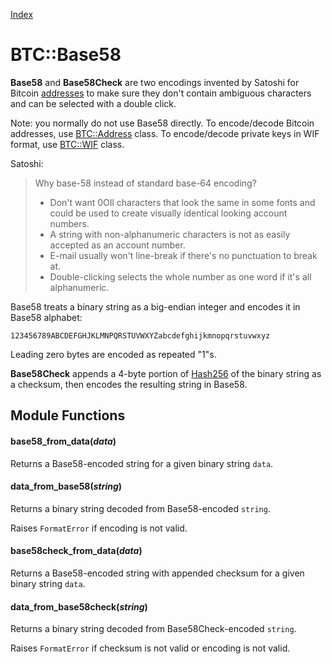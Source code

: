 [Index](index.md)

BTC::Base58
===========

**Base58** and **Base58Check** are two encodings invented by Satoshi for Bitcoin [addresses](addresses.md)
to make sure they don't contain ambiguous characters and can be selected with a double click.

Note: you normally do not use Base58 directly. To encode/decode Bitcoin addresses, use [BTC::Address](address.md) class.
To encode/decode private keys in WIF format, use [BTC::WIF](wif.md) class.

Satoshi:

> Why base-58 instead of standard base-64 encoding?
> - Don't want 0OIl characters that look the same in some fonts and could be used to create visually identical looking account numbers.
> - A string with non-alphanumeric characters is not as easily accepted as an account number.
> - E-mail usually won't line-break if there's no punctuation to break at.
> - Double-clicking selects the whole number as one word if it's all alphanumeric.

Base58 treats a binary string as a big-endian integer and encodes it in Base58 alphabet:

```
123456789ABCDEFGHJKLMNPQRSTUVWXYZabcdefghijkmnopqrstuvwxyz
```

Leading zero bytes are encoded as repeated "1"s.

**Base58Check** appends a 4-byte portion of [Hash256](hash_functions.md) of the binary string as a checksum, then encodes the resulting string in Base58.

Module Functions
----------------

#### base58\_from\_data(*data*)

Returns a Base58-encoded string for a given binary string `data`.

#### data\_from\_base58(*string*)

Returns a binary string decoded from Base58-encoded `string`.

Raises `FormatError` if encoding is not valid.

#### base58check\_from\_data(*data*)

Returns a Base58-encoded string with appended checksum for a given binary string `data`.

#### data\_from\_base58check(*string*)

Returns a binary string decoded from Base58Check-encoded `string`.

Raises `FormatError` if checksum is not valid or encoding is not valid.

